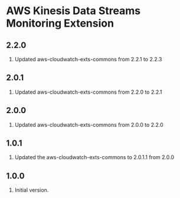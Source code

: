 # AWS Kinesis Data Streams Monitoring Extension

## 2.2.0
1. Updated aws-cloudwatch-exts-commons from 2.2.1 to 2.2.3

## 2.0.1
1. Updated aws-cloudwatch-exts-commons from 2.2.0 to 2.2.1

## 2.0.0
1. Updated aws-cloudwatch-exts-commons from 2.0.0 to 2.2.0

## 1.0.1
1. Updated the aws-cloudwatch-exts-commons to 2.0.1.1 from 2.0.0

## 1.0.0
1. Initial version.
